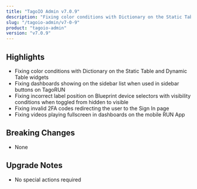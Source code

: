 ```yaml
---
title: "TagoIO Admin v7.0.9"
description: "Fixing color conditions with Dictionary on the Static Table and Dynamic Table widgets"
slug: "/tagoio-admin/v7-0-9"
product: "tagoio-admin"
version: "v7.0.9"
---
```


## Highlights

- Fixing color conditions with Dictionary on the Static Table and Dynamic Table widgets
- Fixing dashboards showing on the sidebar list when used in sidebar buttons on TagoRUN
- Fixing incorrect label position on Blueprint device selectors with visibility conditions when toggled from hidden to visible
- Fixing invalid 2FA codes redirecting the user to the Sign In page
- Fixing videos playing fullscreen in dashboards on the mobile RUN App

## Breaking Changes

- None

## Upgrade Notes

- No special actions required
